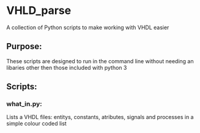 # VHLD_parse
A collection of Python scripts to make working with VHDL easier

## Purpose: 
These scripts are designed to run in the command line without needing an libaries other then those included with python 3

## Scripts:
### what_in.py:
Lists a VHDL files: entitys, constants, atributes, signals and processes in a simple colour coded list

